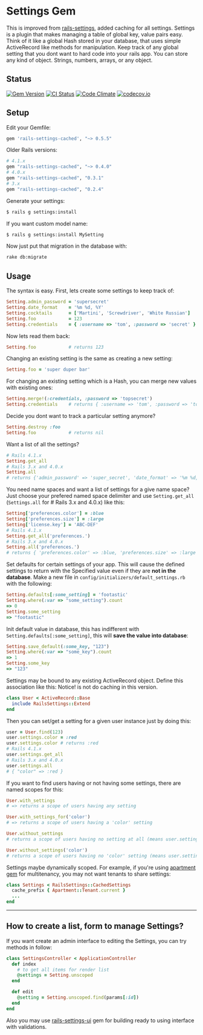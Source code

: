 # Settings Gem

This is improved from [rails-settings](https://github.com/ledermann/rails-settings),
added caching for all settings. Settings is a plugin that makes managing a table of
global key, value pairs easy. Think of it like a global Hash stored in your database,
that uses simple ActiveRecord like methods for manipulation. Keep track of any global
setting that you dont want to hard code into your rails app. You can store any kind
of object. Strings, numbers, arrays, or any object.

## Status

[![Gem Version](https://badge.fury.io/rb/rails-settings-cached.svg)](https://rubygems.org/gems/rails-settings-cached) [![CI Status](https://api.travis-ci.org/huacnlee/rails-settings-cached.svg)](http://travis-ci.org/huacnlee/rails-settings-cached) [![Code Climate](https://codeclimate.com/github/huacnlee/rails-settings-cached/badges/gpa.svg)](https://codeclimate.com/github/huacnlee/rails-settings-cached) [![codecov.io](https://codecov.io/github/huacnlee/rails-settings-cached/coverage.svg?branch=master)](https://codecov.io/github/huacnlee/rails-settings-cached?branch=master)

## Setup

Edit your Gemfile:

```ruby
gem 'rails-settings-cached', "~> 0.5.5"
```

Older Rails versions:

```rb
# 4.1.x
gem "rails-settings-cached", "~> 0.4.0"
# 4.0.x
gem "rails-settings-cached", "0.3.1"
# 3.x
gem "rails-settings-cached", "0.2.4"
```

Generate your settings:

```bash
$ rails g settings:install
```

If you want custom model name:

```bash
$ rails g settings:install MySetting
```

Now just put that migration in the database with:

```bash
rake db:migrate
```

## Usage

The syntax is easy.  First, lets create some settings to keep track of:

```ruby
Setting.admin_password = 'supersecret'
Setting.date_format    = '%m %d, %Y'
Setting.cocktails      = ['Martini', 'Screwdriver', 'White Russian']
Setting.foo            = 123
Setting.credentials    = { :username => 'tom', :password => 'secret' }
```

Now lets read them back:

```ruby
Setting.foo            # returns 123
```

Changing an existing setting is the same as creating a new setting:

```ruby
Setting.foo = 'super duper bar'
```

For changing an existing setting which is a Hash, you can merge new values with existing ones:

```ruby
Setting.merge!(:credentials, :password => 'topsecret')
Setting.credentials    # returns { :username => 'tom', :password => 'topsecret' }
```

Decide you dont want to track a particular setting anymore?

```ruby
Setting.destroy :foo
Setting.foo            # returns nil
```

Want a list of all the settings?
```ruby
# Rails 4.1.x
Setting.get_all
# Rails 3.x and 4.0.x
Setting.all
# returns {'admin_password' => 'super_secret', 'date_format' => '%m %d, %Y'}
```

You need name spaces and want a list of settings for a give name space? Just choose your prefered named space delimiter and use `Setting.get_all` (`Settings.all` for # Rails 3.x and 4.0.x) like this:

```ruby
Setting['preferences.color'] = :blue
Setting['preferences.size'] = :large
Setting['license.key'] = 'ABC-DEF'
# Rails 4.1.x
Setting.get_all('preferences.')
# Rails 3.x and 4.0.x
Setting.all('preferences.')
# returns { 'preferences.color' => :blue, 'preferences.size' => :large }
```

Set defaults for certain settings of your app.  This will cause the defined settings to return with the
Specified value even if they are **not in the database**.  Make a new file in `config/initializers/default_settings.rb`
with the following:

```ruby
Setting.defaults[:some_setting] = 'footastic'
Setting.where(:var => "some_setting").count
=> 0
Setting.some_setting
=> "footastic"
```

Init default value in database, this has indifferent with `Setting.defaults[:some_setting]`, this will **save the value into database**:

```ruby
Setting.save_default(:some_key, "123")
Setting.where(:var => "some_key").count
=> 1
Setting.some_key
=> "123"
```

Settings may be bound to any existing ActiveRecord object. Define this association like this:
Notice! is not do caching in this version.

```ruby
class User < ActiveRecord::Base
  include RailsSettings::Extend
end
```

Then you can set/get a setting for a given user instance just by doing this:

```ruby
user = User.find(123)
user.settings.color = :red
user.settings.color # returns :red
# Rails 4.1.x
user.settings.get_all
# Rails 3.x and 4.0.x
user.settings.all
# { "color" => :red }
```

If you want to find users having or not having some settings, there are named scopes for this:

```ruby
User.with_settings
# => returns a scope of users having any setting

User.with_settings_for('color')
# => returns a scope of users having a 'color' setting

User.without_settings
# returns a scope of users having no setting at all (means user.settings.get_all == {})

User.without_settings('color')
# returns a scope of users having no 'color' setting (means user.settings.color == nil)
```

Settings maybe dynamically scoped. For example, if you're using [apartment gem](https://github.com/influitive/apartment) for multitenancy, you may not want tenants to share settings:

```ruby
class Settings < RailsSettings::CachedSettings
  cache_prefix { Apartment::Tenant.current }
  ...
end
```

-----

## How to create a list, form to manage Settings?

If you want create an admin interface to editing the Settings, you can try methods in follow:

```ruby
class SettingsController < ApplicationController
  def index
    # to get all items for render list
    @settings = Setting.unscoped
  end

  def edit
    @setting = Setting.unscoped.find(params[:id])
  end
end
```


Also you may use [rails-settings-ui](https://github.com/accessd/rails-settings-ui) gem
for building ready to using interface with validations.

